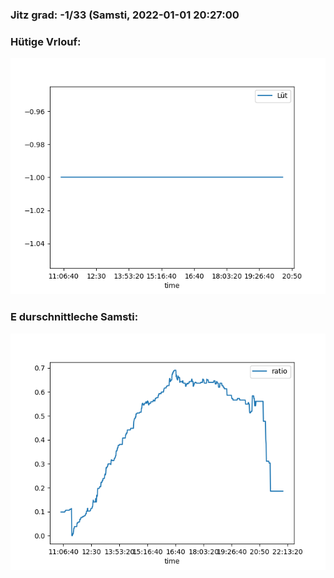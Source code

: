 ### Jitz grad: -1/33 (Samsti, 2022-01-01 20:27:00

### Hütige Vrlouf:
![Graph](Today.png)

### E durschnittleche Samsti:
![Graph](Samsti.png)